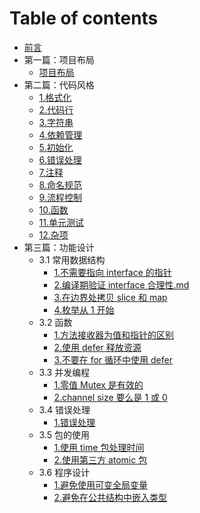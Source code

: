 # Table of contents

* [前言](README.md)
* 第一篇：项目布局
  * [项目布局](第一篇：项目布局/项目布局.md)
* 第二篇：代码风格
  * [1.格式化](第二篇：代码风格/1.格式化.md)
  * [2.代码行](第二篇：代码风格/2.代码行.md)
  * [3.字符串](第二篇：代码风格/3.字符串.md)
  * [4.依赖管理](第二篇：代码风格/4.依赖管理.md)
  * [5.初始化](第二篇：代码风格/5.初始化.md)
  * [6.错误处理](第二篇：代码风格/6.错误处理.md)
  * [7.注释](第二篇：代码风格/7.注释.md)
  * [8.命名规范](第二篇：代码风格/8.命名规范.md)
  * [9.流程控制](第二篇：代码风格/9.流程控制.md)
  * [10.函数](第二篇：代码风格/10.函数.md)
  * [11.单元测试](第二篇：代码风格/11.单元测试.md)
  * [12.杂项](第二篇：代码风格/12.杂项.md)
* 第三篇：功能设计
  * 3.1 常用数据结构
    * [1.不需要指向 interface 的指针](第三篇：功能设计/3.1常用数据结构/1.不需要指向interface的指针.md)
    * [2.编译期验证 interface 合理性.md](第三篇：功能设计/3.1常用数据结构/2.编译期验证interface合理性.md)
    * [3.在边界处拷贝 slice 和 map](第三篇：功能设计/3.1常用数据结构/3.在边界处拷贝slice和map.md)
    * [4.枚举从 1 开始](第三篇：功能设计/3.1常用数据结构/4.枚举从1开始.md)
  * 3.2 函数
    * [1.方法接收器为值和指针的区别](第三篇：功能设计/3.2函数/1.方法接收器为值和指针的区别.md)
    * [2.使用 defer 释放资源](第三篇：功能设计/3.2函数/2.使用defer释放资源.md)
    * [3.不要在 for 循环中使用 defer](第三篇：功能设计/3.2函数/3.不要在for循环中使用defer.md)
  * 3.3 并发编程
    * [1.零值 Mutex 是有效的](第三篇：功能设计/3.3并发编程/1.零值Mutex是有效的.md)
    * [2.channel size 要么是 1 或 0](第三篇：功能设计/3.3并发编程/2.channel大小要么是1或0.md)
  * 3.4 错误处理
    * [1.错误处理](第三篇：功能设计/3.4错误处理/1.错误处理.md)
  * 3.5 包的使用
    * [1.使用 time 包处理时间](第三篇：功能设计/3.5包的使用/1.使用time包处理时间.md)
    * [2.使用第三方 atomic 包](第三篇：功能设计/3.5包的使用/2.使用第三方atomic包.md)
  * 3.6 程序设计
    * [1.避免使用可变全局变量](第三篇：功能设计/3.6程序设计/1.避免使用可变全局变量md)
    * [2.避免在公共结构中嵌入类型](第三篇：功能设计/3.6程序设计/2.避免在公共结构中嵌入类型.md)
    
